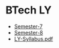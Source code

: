 # BTech LY

- [Semester-7](Semester-7/)
- [Semester-8](Semester-8/)
- [LY-Syllabus.pdf](LY-Syllabus.pdf)
